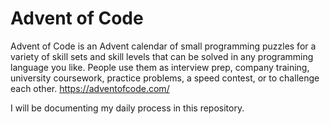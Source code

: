 # Advent of Code

Advent of Code is an Advent calendar of small programming puzzles for a variety of skill sets and skill levels that can be solved in any programming language you like. People use them as interview prep, company training, university coursework, practice problems, a speed contest, or to challenge each other.
https://adventofcode.com/

I will be documenting my daily process in this repository. 


